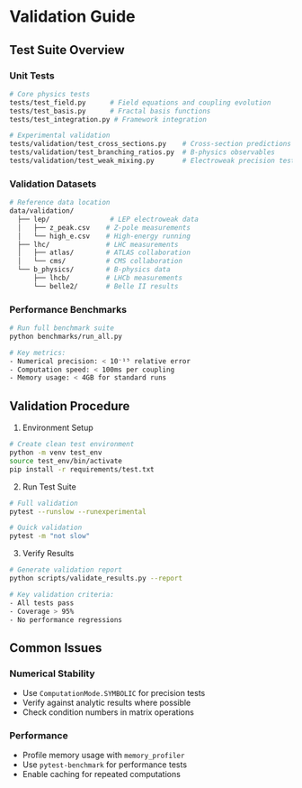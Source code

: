 # Validation Guide

## Test Suite Overview

### Unit Tests
```bash
# Core physics tests
tests/test_field.py      # Field equations and coupling evolution
tests/test_basis.py      # Fractal basis functions
tests/test_integration.py # Framework integration

# Experimental validation
tests/validation/test_cross_sections.py    # Cross-section predictions
tests/validation/test_branching_ratios.py  # B-physics observables
tests/validation/test_weak_mixing.py       # Electroweak precision tests
```

### Validation Datasets
```bash
# Reference data location
data/validation/
  ├── lep/               # LEP electroweak data
  │   ├── z_peak.csv    # Z-pole measurements
  │   └── high_e.csv    # High-energy running
  ├── lhc/              # LHC measurements
  │   ├── atlas/        # ATLAS collaboration
  │   └── cms/          # CMS collaboration
  └── b_physics/        # B-physics data
      ├── lhcb/         # LHCb measurements
      └── belle2/       # Belle II results
```

### Performance Benchmarks
```bash
# Run full benchmark suite
python benchmarks/run_all.py

# Key metrics:
- Numerical precision: < 10⁻¹⁵ relative error
- Computation speed: < 100ms per coupling
- Memory usage: < 4GB for standard runs
```

## Validation Procedure

1. Environment Setup
```bash
# Create clean test environment
python -m venv test_env
source test_env/bin/activate
pip install -r requirements/test.txt
```

2. Run Test Suite
```bash
# Full validation
pytest --runslow --runexperimental

# Quick validation
pytest -m "not slow"
```

3. Verify Results
```bash
# Generate validation report
python scripts/validate_results.py --report

# Key validation criteria:
- All tests pass
- Coverage > 95%
- No performance regressions
```

## Common Issues

### Numerical Stability
- Use `ComputationMode.SYMBOLIC` for precision tests
- Verify against analytic results where possible
- Check condition numbers in matrix operations

### Performance
- Profile memory usage with `memory_profiler`
- Use `pytest-benchmark` for performance tests
- Enable caching for repeated computations 